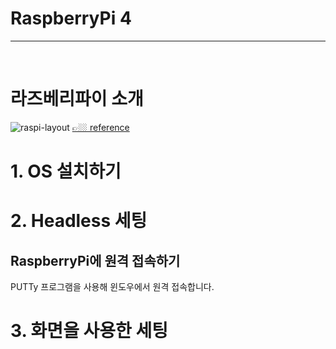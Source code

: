 # RaspberryPi 4

---
<br>

# 라즈베리파이 소개
![raspi-layout](https://i.imgur.com/WBBzdfp.png)
[👉🏼 reference](https://www.etechnophiles.com/raspberry-pi-4-gpio-pinout-specifications-and-schematic/#raspberry-pi-4-board-layout)

# 1. OS 설치하기

# 2. Headless 세팅

## RaspberryPi에 원격 접속하기
PUTTy 프로그램을 사용해 윈도우에서 원격 접속합니다.

# 3. 화면을 사용한 세팅